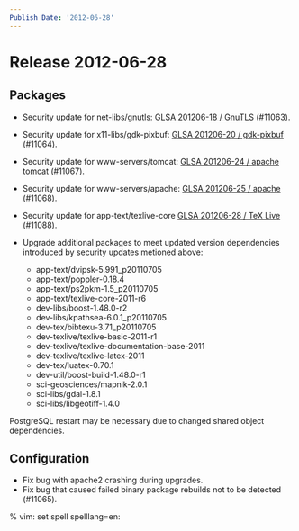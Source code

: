 ```yaml
---
Publish Date: '2012-06-28'
---
```


# Release 2012-06-28

## Packages

- Security update for net-libs/gnutls: [GLSA 201206-18 / GnuTLS](http://www.gentoo.org/security/en/glsa/glsa-201206-18.xml) (#11063).

- Security update for x11-libs/gdk-pixbuf: [GLSA 201206-20 / gdk-pixbuf](http://www.gentoo.org/security/en/glsa/glsa-201206-20.xml) (#11064).

- Security update for www-servers/tomcat: [GLSA 201206-24 / apache tomcat](http://www.gentoo.org/security/en/glsa/glsa-201206-24.xml) (#11067).

- Security update for www-servers/apache: [GLSA 201206-25 / apache](http://www.gentoo.org/security/en/glsa/glsa-201206-25.xml) (#11068).

- Security update for app-text/texlive-core [GLSA 201206-28 / TeX Live](http://www.gentoo.org/security/en/glsa/glsa-201206-28.xml) (#11088).

- Upgrade additional packages to meet updated version
  dependencies introduced by security updates metioned above:

  - app-text/dvipsk-5.991_p20110705
  - app-text/poppler-0.18.4
  - app-text/ps2pkm-1.5_p20110705
  - app-text/texlive-core-2011-r6
  - dev-libs/boost-1.48.0-r2
  - dev-libs/kpathsea-6.0.1_p20110705
  - dev-tex/bibtexu-3.71_p20110705
  - dev-texlive/texlive-basic-2011-r1
  - dev-texlive/texlive-documentation-base-2011
  - dev-texlive/texlive-latex-2011
  - dev-tex/luatex-0.70.1
  - dev-util/boost-build-1.48.0-r1
  - sci-geosciences/mapnik-2.0.1
  - sci-libs/gdal-1.8.1
  - sci-libs/libgeotiff-1.4.0

PostgreSQL restart may be necessary due to changed shared object dependencies.

## Configuration

- Fix bug with apache2 crashing during upgrades.
- Fix bug that caused failed binary package rebuilds not to be detected
  (#11065).

% vim: set spell spelllang=en:
